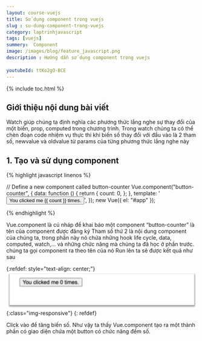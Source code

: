 ```yaml
---
layout: course-vuejs
title: Sử dụng component trong vuejs
slug : su-dung-component-trong-vuejs
category: laptrinhjavascript
tags: [vuejs]
summery:  Component
image: /images/blog/feature_javascript.png
description : Hướng dẫn sử dụng component trong vuejs

youtubeId: ttKo2gO-BCE
---
```


{% include toc.html %}

## **Giới thiệu nội dung bài viết**

Watch giúp chúng ta định nghĩa các phương thức lắng nghe sự thay đổi của một biến, prop, computed trong chương trình. Trong watch chúng ta có thể chèn đoạn code nhiệm vụ thực thi khi biến số thay đổi với đầu vào là 2 tham số, newvalue và oldvalue từ params của từng phương thức lắng nghe này 



## **1. Tạo và sử dụng component**


{% highlight javascript  linenos %}

// Define a new component called button-counter 
Vue.component("button-counter", { 
 data: function () { 
 return { 
 count: 0, 
 }; 
 }, 
 template: 
 '<button v-on:click="count++">You clicked me {{ count }} times. </button>', 
}); 
new Vue({ el: "#app" }); 
<div id="#app"> 
 <button-counter></button-counter> 
</div> 


{% endhighlight %}

Vue.component là cú nháp để khai báo một component 
“button-counter” là tên của component được đăng ký 
Tham số thứ 2 là nội dung component của chúng ta, trong phần này nó chứa những hook life cycle, data, computed, watch,... và những chức năng mà chúng ta đã học ở phần trước. 
<button-counter></button-counter> chúng ta gọi component ra theo tên của nó Run lên ta sẽ được kết quả như sau



{:refdef: style="text-align: center;"}
![reactjs ](/images/post/vuejs/component.png){:class="img-responsive"}
{: refdef}

Click vào để tăng biến số. Như vậy ta thấy Vue.component tạo ra một thành phần có giao diện chứa một button có chức năng đếm số.



